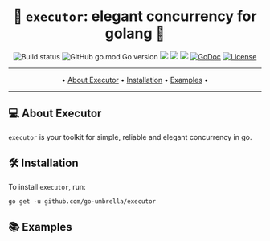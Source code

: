 <div align="center">

# 🚀 `executor`: elegant concurrency for golang 🚀

![Build status](https://github.com/go-umbrella/executor/actions/workflows/build.yml/badge.svg)
![GitHub go.mod Go version](https://img.shields.io/github/go-mod/go-version/go-umbrella/executor)
<a title="Release" target="_blank" href="https://github.com/go-umbrella/executor/releases"><img src="https://img.shields.io/github/v/release/go-umbrella/executor"></a>
<a title="Codecov" target="_blank" href="https://codecov.io/gh/go-umbrella/executor"><img src="https://codecov.io/gh/go-umbrella/executor/branch/main/graph/badge.svg"/></a>
<a title="Go Report Card" target="_blank" href="https://goreportcard.com/report/github.com/go-umbrella/executor"><img src="https://goreportcard.com/badge/github.com/go-umbrella/executor"/></a>
[![GoDoc](https://pkg.go.dev/badge/github.com/go-umbrella/executor)](https://pkg.go.dev/github.com/go-umbrella/executor)
[![License](https://img.shields.io/badge/License-MIT-blue.svg)](https://github.com/go-umbrella/executor/blob/main/LICENSE)

</div>

---

<p align="center">
 • <a href="#-about-executor">About Executor</a> •
 <a href="#-installation">Installation</a> •
 <a href="#-examples">Examples</a> •
</p>

---

## 💻 About Executor

`executor` is your toolkit for simple, reliable and elegant concurrency in go.

## 🛠 Installation

To install `executor`, run:

```
go get -u github.com/go-umbrella/executor
```

## 📚 Examples
